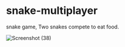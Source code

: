 # snake-multiplayer
snake game, Two snakes compete to eat food. 

![Screenshot (38)](https://github.com/Pratham0103/snake-multiplayer/assets/63046306/49b22756-7437-4750-bb31-cb63de31c625)
